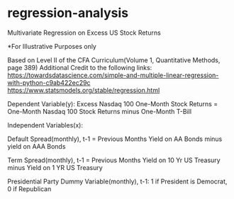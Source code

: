 ﻿# regression-analysis

Multivariate Regression on Excess US Stock Returns

*For Illustrative Purposes only

Based on Level II of the CFA Curriculum(Volume 1, Quantitative Methods, page 389)
Additional Credit to the following links: https://towardsdatascience.com/simple-and-multiple-linear-regression-with-python-c9ab422ec29c
https://www.statsmodels.org/stable/regression.html

Dependent Variable(y): Excess Nasdaq 100 One-Month Stock Returns = One-Month Nasdaq 100 Stock Returns minus One-Month T-Bill

Independent Variables(x):

Default Spread(monthly), t-1 = Previous Months Yield on AA Bonds minus yield on AAA Bonds

Term Spread(monthly), t-1 = Previous Months Yield on 10 Yr US Treasury minus Yield on 1 YR US Treasury

Presidential Party Dummy Variable(monthly), t-1: 1 if President is Democrat, 0 if Republican
